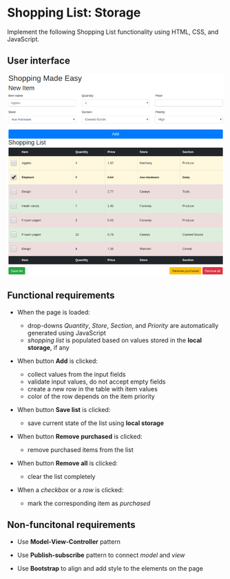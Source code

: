 # Shopping List: Storage

Implement the following Shopping List functionality using HTML, CSS, and JavaScript.

## User interface

![Shopping List Storage](shopping_list_v2.png)

## Functional requirements

* When the page is loaded:

    * drop-downs *Quantity*, *Store*, *Section*, and *Priority* are automatically generated using JavaScript
    * *shopping list* is populated based on values stored in the **local storage**, if any

* When button **Add** is clicked:

    * collect values from the input fields
    * validate input values, do not accept empty fields
    * create a new row in the table with item values
    * color of the row depends on the item priority

* When button **Save list** is clicked:

    * save current state of the list using **local storage**

* When button **Remove purchased** is clicked:

    * remove purchased items from the list

* When button **Remove all** is clicked:

    * clear the list completely

* When a *checkbox* or a *row* is clicked:

    * mark the corresponding item as *purchased*

## Non-funcitonal requirements

* Use **Model-View-Controller** pattern

* Use **Publish-subscribe** pattern to connect *model* and *view*

* Use **Bootstrap** to align and add style to the elements on the page
